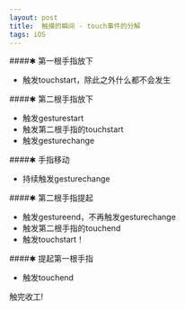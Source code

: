 ```yaml
---
layout: post
title:  触摸的瞬间 - touch事件的分解
tags: iOS
---
```

####✱ 第一根手指放下
- 触发touchstart，除此之外什么都不会发生

####✱ 第二根手指放下
- 触发gesturestart
- 触发第二根手指的touchstart
- 触发gesturechange 

####✱ 手指移动
- 持续触发gesturechange

####✱ 第二根手指提起
- 触发gestureend，不再触发gesturechange 
- 触发第二根手指的touchend 
- 触发touchstart！ 

####✱ 提起第一根手指
- 触发touchend 

触完收工!